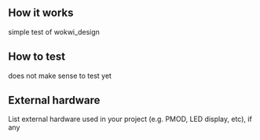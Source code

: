 <!---

This file is used to generate your project datasheet. Please fill in the information below and delete any unused
sections.

You can also include images in this folder and reference them in the markdown. Each image must be less than
512 kb in size, and the combined size of all images must be less than 1 MB.
-->

## How it works

simple test of wokwi_design

## How to test

does not make sense to test yet

## External hardware

List external hardware used in your project (e.g. PMOD, LED display, etc), if any
